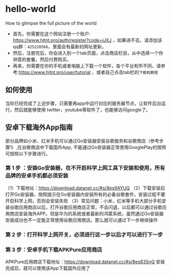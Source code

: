 # hello-world

How to glimpse the full picture of the world

- 首先，你需要在这个网站注册一个账户: https://www.hjtnt.pro/auth/register?code=iJXJ
，如果进不去，请添加该qq群：`425220566`，里面会有最新的网址更新。
- 然后，注册完后，你会进入到一个tab页面，点击商店栏目，从中选择一个你钟意的套餐，然后付费购买。
- 再来，你需要在你的手机或者电脑上下载一个软件，各个平台有所不同，请参考:https://www.hjtnt.pro/user/tutorial
，或者自己点击tab栏的`下载和教程`

## 如何使用
当你已经完成了上述步骤，只需要再app中运行对应的服务器节点，让软件后台运行，然后就能够使用 twitter，youtube等软件了，也能够访问google了。


## 安卓下载海外App指南
  部分品牌如小米、红米手机可以通过Go安装器安装谷歌服务和谷歌商店（参考步骤1）,在谷歌商店中下载国外App, 不能通过Go安装器正常使用GooglePlay的按照可按照以下步骤进行。
### 第 1 步 ：安装Go安装器，在不开启科学上网工具下安装和使用，所有品牌的安卓手机都必须安装
（1）下载地址：https://download.datanet.cc/#s/8es9AYUQ
（2）下载安装后打开Go安装器，按照提示在Go安装器内安装所有的必备谷歌套件，安装过程不要开启科学上网，否则会安装失败
（3）常见问题：小米，红米等手机大部分手机安装谷歌应用商店以后，打开谷歌应用商店正常，不会闪退，以后都可以通过谷歌应用商店安装海外APP。但是华为的系统或者最新的鸿蒙系统，虽然通过Go安装器安装成功也不一定能正常使用谷歌应用商店。那么就可以通过下一步继续操作
### 第 2 步：打开科学上网开关，必须进行这一步以后才可以进行下一步
### 第 3 步：安卓手机下载APKPure应用商店
  APKPure应用商店下载地址：https://download.datanet.cc/#s/8es83SnQ
  安装完成后，就可以使用该App下载国外应用了
